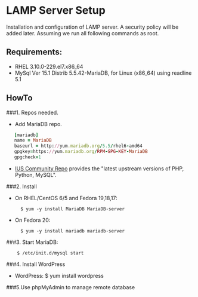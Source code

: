 LAMP Server Setup
============
Installation and configuration of LAMP server. A security policy will be added later. Assuming we run all following commands as root.

Requirements:
------------
- RHEL 3.10.0-229.el7.x86_64
- MySql Ver 15.1 Distrib 5.5.42-MariaDB, for Linux (x86_64) using readline 5.1

HowTo
----------
###1. Repos needed. 
* Add MariaDB repo.
```ruby
   [mariadb]
   name = MariaDB
   baseurl = http://yum.mariadb.org/5.5/rhel6-amd64
   gpgkey=https://yum.mariadb.org/RPM-GPG-KEY-MariaDB
   gpgcheck=1
```
* [IUS Community Repo](http://wiki.centos.org/AdditionalResources/Repositories)
 provides the "latest upstream versions of PHP, Python, MySQL".

###2. Install
* On RHEL/CentOS 6/5 and Fedora 19,18,17:

        $ yum -y install MariaDB MariaDB-server

* On Fedora 20:

        $ yum -y install mariadb mariadb-server

###3. Start MariaDB:

        $ /etc/init.d/mysql start

###4. Install WordPress

* WordPress:
         $ yum install wordpress

###5.Use phpMyAdmin to manage remote database
